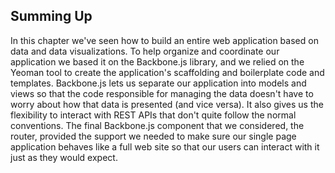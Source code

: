 ## Summing Up

In this chapter we've seen how to build an entire web application based on data and data visualizations. To help organize and coordinate our application we based it on the Backbone.js library, and we relied on the Yeoman tool to create the application's scaffolding and boilerplate code and templates. Backbone.js lets us separate our application into models and views so that the code responsible for managing the data doesn't have to worry about how that data is presented (and vice versa). It also gives us the flexibility to interact with REST APIs that don't quite follow the normal conventions. The final Backbone.js component that we considered, the router, provided the support we needed to make sure our single page application behaves like a full web site so that our users can interact with it just as they would expect.